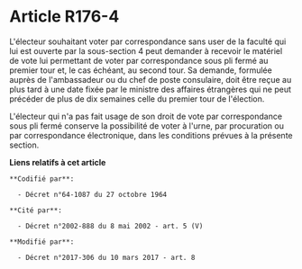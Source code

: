 # Article R176-4

L'électeur souhaitant voter par correspondance sans user de la faculté qui lui est ouverte par la sous-section 4 peut
demander à recevoir le matériel de vote lui permettant de voter par correspondance sous pli fermé au premier tour et, le cas
échéant, au second tour. Sa demande, formulée auprès de l'ambassadeur ou du chef de poste consulaire, doit être reçue au plus
tard à une date fixée par le ministre des affaires étrangères qui ne peut précéder de plus de dix semaines celle du premier
tour de l'élection. 

L'électeur qui n'a pas fait usage de son droit de vote par correspondance sous pli fermé conserve la possibilité de voter à
l'urne, par procuration ou par correspondance électronique, dans les conditions prévues à la présente section.

**Liens relatifs à cet article**

	**Codifié par**:

	  - Décret n°64-1087 du 27 octobre 1964

	**Cité par**:

	  - Décret n°2002-888 du 8 mai 2002 - art. 5 (V)

	**Modifié par**:

	  - Décret n°2017-306 du 10 mars 2017 - art. 8
